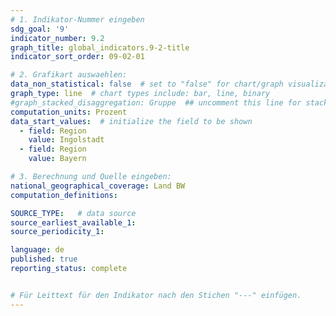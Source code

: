 ```yaml
---
# 1. Indikator-Nummer eingeben
sdg_goal: '9'
indicator_number: 9.2
graph_title: global_indicators.9-2-title
indicator_sort_order: 09-02-01

# 2. Grafikart auswaehlen:
data_non_statistical: false  # set to "false" for chart/graph visualization
graph_type: line  # chart types include: bar, line, binary
#graph_stacked_disaggregation: Gruppe  ## uncomment this line for stacked bars. eplace "Geschlecht" with the field of aggregation.
computation_units: Prozent
data_start_values:  # initialize the field to be shown
  - field: Region
    value: Ingolstadt
  - field: Region
    value: Bayern

# 3. Berechnung und Quelle eingeben:
national_geographical_coverage: Land BW
computation_definitions: 

SOURCE_TYPE:   # data source
source_earliest_available_1: 
source_periodicity_1: 

language: de   
published: true
reporting_status: complete


# Für Leittext für den Indikator nach den Stichen "---" einfügen.
---
```

